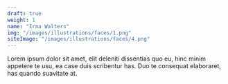 ```yaml
---
draft: true
weight: 1
name: "Irma Walters"
img: "/images/illustrations/faces/1.png"
siteImage: "/images/illustrations/faces/4.png"
---
```


Lorem ipsum dolor sit amet, elit deleniti dissentias quo eu, hinc minim appetere te usu, ea case duis scribentur has. Duo te consequat elaboraret, has quando suavitate at.
